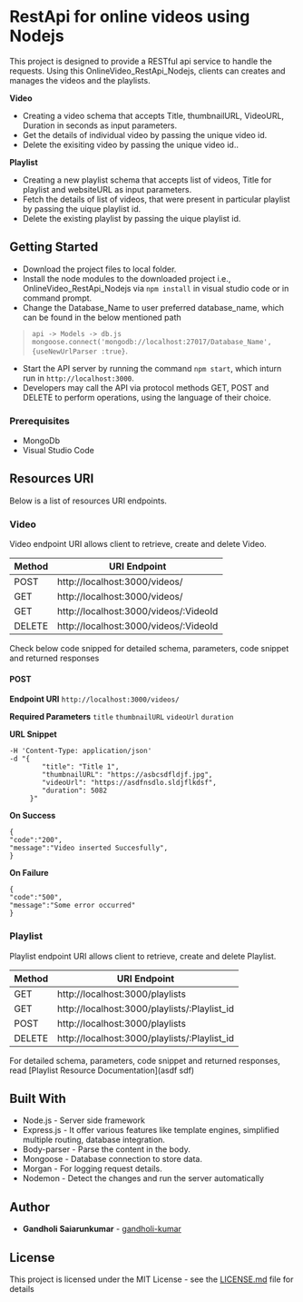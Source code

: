 # RestApi for online videos using Nodejs

This project is designed to provide a RESTful api service to handle the requests.
Using this OnlineVideo_RestApi_Nodejs, clients can creates and manages the videos and the playlists.

**Video**
* Creating a video schema that accepts Title, thumbnailURL, VideoURL, Duration in seconds as input parameters. 
* Get the details of individual video by passing the unique video id.
* Delete the exisiting video by passing the unique video id..

**Playlist**
* Creating a new playlist schema that accepts list of videos, Title for playlist and websiteURL as input parameters.
* Fetch the details of list of videos, that were present in particular playlist by passing the uique playlist id.
* Delete the existing playlist by passing the uique playlist id.


## Getting Started

* Download the project files to local folder.
* Install the node modules to the downloaded project i.e., OnlineVideo_RestApi_Nodejs via `npm install` in visual studio code or in command prompt.  
* Change the Database_Name to user preferred database_name, which can be found in the below mentioned path
> `api -> Models -> db.js`  
> `mongoose.connect('mongodb://localhost:27017/Database_Name', {useNewUrlParser :true}`.
* Start the API server by running the command `npm start`, which inturn run in `http://localhost:3000`.
* Developers may call the API via protocol methods GET, POST and DELETE to perform operations, using the language of their choice.

### Prerequisites

* MongoDb 
* Visual Studio Code

## Resources URI
Below is a list of resources URI endpoints. 

### Video
Video endpoint URI allows client to retrieve, create and delete Video.

| Method | URI Endpoint |
| ------------- | ------------- |
| POST | http://localhost:3000/videos/ |
| GET | http://localhost:3000/videos/ |
| GET | http://localhost:3000/videos/:VideoId |
| DELETE | http://localhost:3000/videos/:VideoId |

Check below code snipped for detailed schema, parameters, code snippet and returned responses  

#### POST

**Endpoint URI**
`http://localhost:3000/videos/`

**Required Parameters**
`title` `thumbnailURL` `videoUrl` `duration`

**URL Snippet**  
```
-H 'Content-Type: application/json'  
-d "{  
        "title": "Title 1",  
        "thumbnailURL": "https://asbcsdfldjf.jpg",  
        "videoUrl": "https://asdfnsdlo.sldjflkdsf",  
        "duration": 5082  
     }"  
```

**On Success**  
```
{  
"code":"200",  
"message":"Video inserted Succesfully",  
}  
```

**On Failure**
```
{
"code":"500",
"message":"Some error occurred"
}
```

### Playlist
Playlist endpoint URI allows client to retrieve, create and delete Playlist.

| Method | URI Endpoint |
| ------------- | ------------- |
| GET | http://localhost:3000/playlists |
| GET | http://localhost:3000/playlists/:Playlist_id |
| POST | http://localhost:3000/playlists |
| DELETE | http://localhost:3000/playlists/:Playlist_id |

For detailed schema, parameters, code snippet and returned responses, read [Playlist Resource Documentation](asdf sdf)

## Built With

* Node.js - Server side framework
* Express.js - It offer various features like template engines, simplified multiple routing, database integration.
* Body-parser - Parse the content in the body.
* Mongoose - Database connection to store data.
* Morgan - For logging request details.
* Nodemon - Detect the changes and run the server automatically

## Author

* **Gandholi Saiarunkumar** - [gandholi-kumar](https://github.com/gandholi-kumar)

## License

This project is licensed under the MIT License - see the [LICENSE.md](LICENSE.md) file for details
